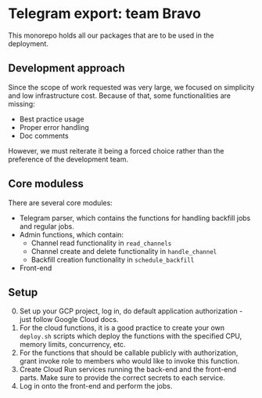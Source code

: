 # Telegram export: team Bravo

This monorepo holds all our packages that are to be used in the deployment.


## Development approach

Since the scope of work requested was very large, we focused on simplicity and low infrastructure cost. 
Because of that, some functionalities are missing:

* Best practice usage
* Proper error handling
* Doc comments

However, we must reiterate it being a forced choice rather than the preference
of the development team.

## Core moduless

There are several core modules:

* Telegram parser, which contains the functions for handling backfill jobs and regular jobs.
* Admin functions, which contain:
    * Channel read functionality in `read_channels`
    * Channel create and delete functionality in `handle_channel`
    * Backfill creation functionality in `schedule_backfill`
* Front-end

## Setup

0. Set up your GCP project, log in, do default application authorization - just follow Google Cloud docs.
1. For the cloud functions, it is a good practice to create your own `deploy.sh` scripts which deploy
the functions with the specified CPU, memory limits, concurrency, etc.
2. For the functions that should be callable publicly with authorization, grant invoke role to members
who would like to invoke this function.
3. Create Cloud Run services running the back-end and the front-end parts. Make sure to provide
the correct secrets to each service.
4. Log in onto the front-end and perform the jobs.


